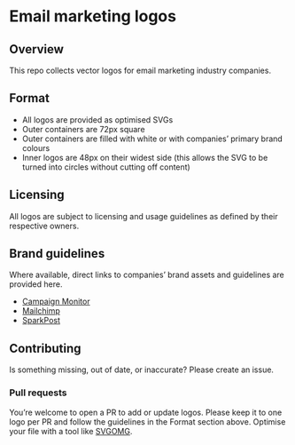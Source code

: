# Email marketing logos

## Overview

This repo collects vector logos for email marketing industry companies.

## Format
* All logos are provided as optimised SVGs
* Outer containers are 72px square
* Outer containers are filled with white or with companies’ primary brand colours
* Inner logos are 48px on their widest side (this allows the SVG to be turned into circles without cutting off content)

## Licensing

All logos are subject to licensing and usage guidelines as defined by their respective owners.

## Brand guidelines

Where available, direct links to companies’ brand assets and guidelines are provided here.

* [Campaign Monitor](https://www.campaignmonitor.com/company/brand/logo/)
* [Mailchimp](https://mailchimp.com/about/brand-assets/)
* [SparkPost](https://www.sparkpost.com/press-kit/)

## Contributing

Is something missing, out of date, or inaccurate? Please create an issue.

### Pull requests
You’re welcome to open a PR to add or update logos. Please keep it to one logo per PR and follow the guidelines in the Format section above. Optimise your file with a tool like [SVGOMG](https://jakearchibald.github.io/svgomg/).
